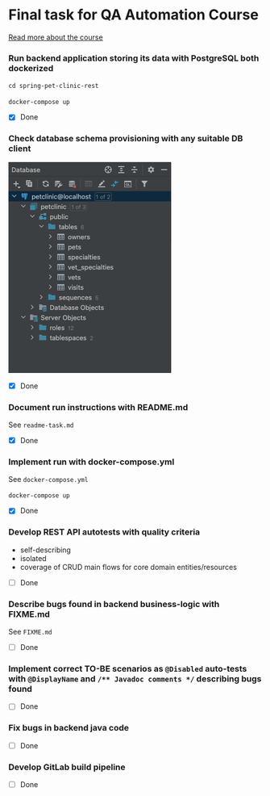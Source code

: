 # Final task for QA Automation Course 

[Read more about the course](https://github.com/eugene-krivosheyev/qa-automation-java#readme)

### Run backend application storing its data with PostgreSQL both dockerized 
```
cd spring-pet-clinic-rest

docker-compose up
```

- [x] Done

### Check database schema provisioning with any suitable DB client

![alt text](database_overview.png)

- [x] Done

### Document run instructions with README.md

See `readme-task.md`

- [x] Done

### Implement run with docker-compose.yml

See `docker-compose.yml`

```docker-compose up```

- [x] Done

### Develop REST API autotests with quality criteria
- self-describing
- isolated
- coverage of CRUD main flows for core domain entities/resources


- [ ] Done

### Describe bugs found in backend business-logic with FIXME.md

See `FIXME.md`

- [ ] Done

### Implement correct TO-BE scenarios as `@Disabled` auto-tests with `@DisplayName` and `/** Javadoc comments */` describing bugs found

- [ ] Done

### Fix bugs in backend java code

- [ ] Done

### Develop GitLab build pipeline

- [ ] Done
